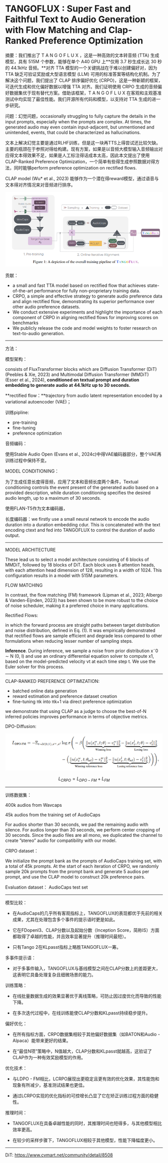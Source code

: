 # TANGOFLUX : Super Fast and Faithful Text to Audio Generation with Flow Matching and Clap-Ranked Preference Optimization

摘要：我们推出了 T A N G O F L U X ，这是一种高效的文本转音频 (TTA) 生成模型，具有 515M 个参数，能够在单个 A40 GPU 上**仅用 3.7 秒生成长达 30 秒的 44.1kHz 音频。**对齐 TTA 模型的一个关键挑战在于难以创建偏好对，因为 TTA 缺乏可验证奖励或大型语言模型 (LLM) 可用的标准答案等结构化机制。为了解决这个问题，我们提出了 CLAP 排序偏好优化 (CRPO)，这是一种新颖的框架，可迭代生成和优化偏好数据以增强 TTA 对齐。我们证明使用 CRPO 生成的音频偏好数据集优于现有替代方案。借助该框架，T A N G O F L U X 在客观和主观基准测试中均实现了最佳性能。我们开源所有代码和模型，以支持对 TTA 生成的进一步研究。

问题：幻觉问题，occasionally struggling to fully capture the details in the input prompts, especially when the prompts are complex. At times, the generated audio may even contain input-adjacent, but unmentioned and unintended, events, that could be characterized as hallucinations.

文本上解决幻觉主要是通过RLHF训练，但是这一块再TTS上得尝试还比较欠缺。主要的瓶颈在于参照对得给构建。现有方案，如果是以音频大模型输入音频输出对应得文本得效果不足，如果是人工标注得话成本太高，因此本文提出了使用CLAP-Ranked Preference Optimization，一个简单有些得生成参照数据对得方法，同时能够perform preference optimization on rectified flows.

CLAP model (Wu\* et al., 2023) 能够作为一个潜在得reward模型，通过语音与文本得对齐情况来对音频进行排序。

![image.png](assets/TANGFLUX_overview.png)

贡献：

* a small and fast TTA model based on rectified flow that achieves state-of-the-art performance for fully non-proprietary training data.
* CRPO, a simple and effective strategy to generate audio preference data and align rectified flow, demonstrating its superior performance over other audio preference datasets.
* We conduct extensive experiments and highlight the importance of each component of CRPO in aligning rectified flows for improving scores on benchmarks
* We publicly release the code and model weights to foster research on text-to-audio generation.

---

方法：

模型架构：

consists of FluxTransformer blocks which are Diffusion Transformer (DiT) (Peebles & Xie, 2023) and Multimodal Diffusion Transformer (MMDiT) (Esser et al., 2024), **conditioned on textual prompt and duration embedding to generate audio at 44.1kHz up to 30 seconds.**

**rectified flow：**trajectory from audio latent representation encoded by a variational autoencoder (VAE)；

训练pipline:

* pre-training
* fine-tuning
* preference optimization

音频编码：

使用Stable Audio Open (Evans et al., 2024c)中得VAE编码器部分，整个VAE再训练过程中保持不变。

MODEL CONDITIONING：

为了生成任意长度得音频，应用了文本和音频长度两个条件，Textual conditioning controls the event present of the generated audio based on a provided description, while duration conditioning specifies the desired audio length, up to a maximum of 30 seconds.

使用FLAN-T5作为文本编码器，

长度编码器：we firstly use a small neural network to encode the audio duration into a duration embedding cdur. This is concatenated with the text encoding ctext and fed into TANGOFLUX to control the duration of audio output.

---

MODEL ARCHITECTURE

These lead us to select a model architecture consisting of 6 blocks of MMDiT, followed by 18 blocks of DiT. Each block uses 8 attention heads, with each attention head dimension of 128, resulting in a width of 1024. This configuration results in a model with 515M parameters.

FLOW MATCHING

In contrast, the flow matching (FM) framework (Lipman et al., 2023; Albergo & Vanden-Eijnden, 2023) has been shown to be more robust to the choice of noise scheduler, making it a preferred choice in many applications.

Rectified Flows:

in which the forward process are straight paths between target distribution and noise distribution, defined in Eq. (1). It was empirically demonstrated that rectified flows are sample efficient and degrade less compared to other formulations when reducing lesser number of sampling steps.

**Inference**. During inference, we sample a noise from prior distribution x˜0 ∼ N (0, I) and use an ordinary differential equation solver to compute x1, based on the model-predicted velocity vt at each time step t. We use the Euler solver for this process.

---

CLAP-RANKED PREFERENCE OPTIMIZATION:

* batched online data generation
* reward estimation and preference dataset creation
* fine-tuning πk into πk+1 via direct preference optimization

we demonstrate that using CLAP as a judge to choose the best-of-N inferred policies improves performance in terms of objective metrics.

DPO-Diffusion:

![image.png](assets/dpo_fm.png)

$$
L_{CRPO} = L_{DPO-FM} + L_{FM}
$$

---

训练数据集：

400k audios from Wavcaps

45k audios from the training set of AudioCaps

For audios shorter than 30 seconds, we pad the remaining audio with silence. For audios longer than 30 seconds, we perform center cropping of 30 seconds. Since the audio files are all mono, we duplicated the channel to create ”stereo” audio for compatibility with our model.

CRPO dataset：

We initialize the prompt bank as the prompts of AudioCaps training set, with a total of 45k prompts. At the start of each iteration of CRPO, we randomly sample 20k prompts from the prompt bank and generate 5 audios per prompt, and use the CLAP model to construct 20k preference pairs.

Evaluation dataset： AudioCaps test set

---



模型比较：

- 在AudioCaps的几乎所有客观指标上，TANGOFLUX的表现都优于先前的相关成果，尤其在处理包含多个事件的提示语时更是如此。

- 它在FDopenl3、CLAP分数以及起始分数（Inception Score，简称IS）方面都取得了卓越的性能，并且效率显著提升（推理时间最短）。

- 只有Tango 2在KLpasst指标上略胜TANGOFLUX一筹。

多事件提示语：

- 对于多事件输入，TANGOFLUX与基线模型之间在CLAP分数上的差距更大，这表明它具备处理复杂且细微场景的能力。

训练策略：

- 在线批量数据生成的效果显著优于离线策略，可防止因过度优化而导致的性能下降。

- 在多次迭代过程中，在线训练能使CLAP分数和KLpasst持续稳步提升。

偏好优化：

- 在所有指标方面，CRPO数据集相较于其他偏好数据集（如BATON和Audio - Alpaca）能带来更好的结果。

- 在“最佳N项”策略中，N值越大，CLAP分数和KLpasst就越高，这验证了CLAP作为一种有效奖励模型的作用。

优化技术：

- 与LDPO - FM相比，LCRPO展现出更稳定且更有效的优化效果，其性能饱和现象有所减少，基准测试结果也更佳。

- 通过LCRPO实现的优化指标的可控增长凸显了它在矫正训练过程方面的稳健性。

推理时间：

- TANGOFLUX在具备卓越性能的同时，其推理时间也短得多，与其他模型相比效率更高。

- 在较少的采样步骤下，TANGOFLUX相较于其他模型，性能下降幅度更小。

---

DiT: https://www.cvmart.net/community/detail/8508
